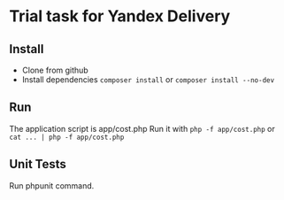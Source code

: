 Trial task for Yandex Delivery
==============================


Install
-------

* Clone from github
* Install dependencies ```composer install``` or ```composer install --no-dev```
 
Run
---
The application script is app/cost.php
Run it with
```php -f app/cost.php``` or ```cat ... | php -f app/cost.php```

Unit Tests
----------
Run phpunit command.
